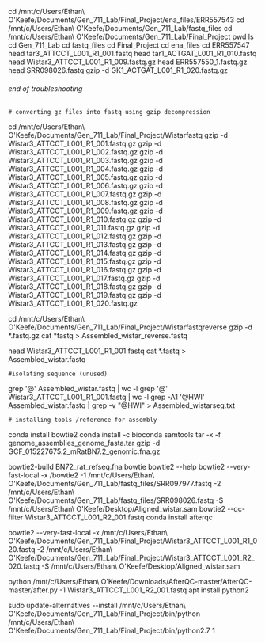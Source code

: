 cd /mnt/c/Users/Ethan\ O\'Keefe/Documents/Gen_711_Lab/Final_Project/ena_files/ERR557543
cd /mnt/c/Users/Ethan\ O\'Keefe/Documents/Gen_711_Lab/fastq_files
cd /mnt/c/Users/Ethan\ O\'Keefe/Documents/Gen_711_Lab/Final_Project
pwd
ls
cd Gen_711_Lab
cd fastq_files
cd Final_Project
cd ena_files
cd ERR557547
head tar3_ATTCCT_L001_R1_001.fastq
head tar1_ACTGAT_L001_R1_010.fastq
head Wistar3_ATTCCT_L001_R1_009.fastq.gz
head ERR557550_1.fastq.gz
head SRR098026.fastq
gzip -d GK1_ACTGAT_L001_R1_020.fastq.gz

###### end of troubleshooting

    # converting gz files into fastq using gzip decompression
cd /mnt/c/Users/Ethan\ O\'Keefe/Documents/Gen_711_Lab/Final_Project/Wistarfastq
gzip -d Wistar3_ATTCCT_L001_R1_001.fastq.gz
gzip -d Wistar3_ATTCCT_L001_R1_002.fastq.gz
gzip -d Wistar3_ATTCCT_L001_R1_003.fastq.gz
gzip -d Wistar3_ATTCCT_L001_R1_004.fastq.gz
gzip -d Wistar3_ATTCCT_L001_R1_005.fastq.gz
gzip -d Wistar3_ATTCCT_L001_R1_006.fastq.gz
gzip -d Wistar3_ATTCCT_L001_R1_007.fastq.gz
gzip -d Wistar3_ATTCCT_L001_R1_008.fastq.gz
gzip -d Wistar3_ATTCCT_L001_R1_009.fastq.gz
gzip -d Wistar3_ATTCCT_L001_R1_010.fastq.gz
gzip -d Wistar3_ATTCCT_L001_R1_011.fastq.gz
gzip -d Wistar3_ATTCCT_L001_R1_012.fastq.gz
gzip -d Wistar3_ATTCCT_L001_R1_013.fastq.gz
gzip -d Wistar3_ATTCCT_L001_R1_014.fastq.gz
gzip -d Wistar3_ATTCCT_L001_R1_015.fastq.gz
gzip -d Wistar3_ATTCCT_L001_R1_016.fastq.gz
gzip -d Wistar3_ATTCCT_L001_R1_017.fastq.gz
gzip -d Wistar3_ATTCCT_L001_R1_018.fastq.gz
gzip -d Wistar3_ATTCCT_L001_R1_019.fastq.gz
gzip -d Wistar3_ATTCCT_L001_R1_020.fastq.gz

cd /mnt/c/Users/Ethan\ O\'Keefe/Documents/Gen_711_Lab/Final_Project/Wistarfastqreverse
gzip -d *.fastq.gz
cat *fastq > Assembled_wistar_reverse.fastq

head Wistar3_ATTCCT_L001_R1_001.fastq
cat *.fastq > Assembled_wistar.fastq

    #isolating sequence (unused)
grep '@' Assembled_wistar.fastq | wc -l
grep '@' Wistar3_ATTCCT_L001_R1_001.fastq | wc -l
grep -A1 '@HWI' Assembled_wistar.fastq | grep -v "@HWI" > Assembled_wistarseq.txt

    # installing tools /reference for assembly
conda install bowtie2
conda install -c bioconda samtools
tar -x -f genome_assemblies_genome_fasta.tar
gzip -d GCF_015227675.2_mRatBN7.2_genomic.fna.gz

bowtie2-build BN72_rat_refseq.fna bowtie
bowtie2 --help
    bowtie2 --very-fast-local -x /bowtie2 -1 /mnt/c/Users/Ethan\ O\'Keefe/Documents/Gen_711_Lab/fastq_files/SRR097977.fastq -2 /mnt/c/Users/Ethan\ O\'Keefe/Documents/Gen_711_Lab/fastq_files/SRR098026.fastq -S /mnt/c/Users/Ethan\ O\'Keefe/Desktop/Aligned_wistar.sam
bowtie2 --qc-filter Wistar3_ATTCCT_L001_R2_001.fastq
conda install afterqc


bowtie2 --very-fast-local -x /mnt/c/Users/Ethan\ O\'Keefe/Documents/Gen_711_Lab/Final_Project/Wistar3_ATTCCT_L001_R1_020.fastq -2 /mnt/c/Users/Ethan\ O\'Keefe/Documents/Gen_711_Lab/Final_Project/Wistar3_ATTCCT_L001_R2_020.fastq -S /mnt/c/Users/Ethan\ O\'Keefe/Desktop/Aligned_wistar.sam

python /mnt/c/Users/Ethan\ O\'Keefe/Downloads/AfterQC-master/AfterQC-master/after.py -1 Wistar3_ATTCCT_L001_R2_001.fastq
apt install python2

sudo update-alternatives --install /mnt/c/Users/Ethan\ O\'Keefe/Documents/Gen_711_Lab/Final_Project/bin/python /mnt/c/Users/Ethan\ O\'Keefe/Documents/Gen_711_Lab/Final_Project/bin/python2.7 1